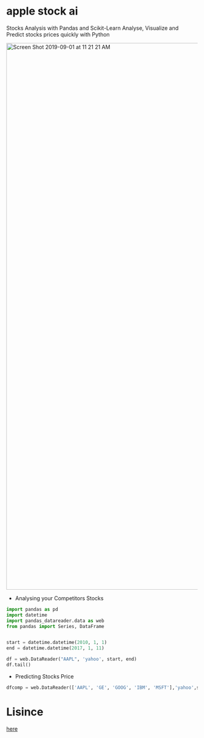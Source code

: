 # apple stock ai
Stocks Analysis with Pandas and Scikit-Learn
Analyse, Visualize and Predict stocks prices quickly with Python

<img width="1440" alt="Screen Shot 2019-09-01 at 11 21 21 AM" src="https://user-images.githubusercontent.com/47608960/64082307-c3f6da00-ccc1-11e9-917f-2b3b392394db.png">

- Analysing your Competitors Stocks

```python
import pandas as pd
import datetime
import pandas_datareader.data as web
from pandas import Series, DataFrame


start = datetime.datetime(2010, 1, 1)
end = datetime.datetime(2017, 1, 11)

df = web.DataReader("AAPL", 'yahoo', start, end)
df.tail()
```

- Predicting Stocks Price

```python
dfcomp = web.DataReader(['AAPL', 'GE', 'GOOG', 'IBM', 'MSFT'],'yahoo',start=start,end=end)['Adj Close']
```


# Lisince
[here](https://towardsdatascience.com/in-12-minutes-stocks-analysis-with-pandas-and-scikit-learn-a8d8a7b50ee7)
